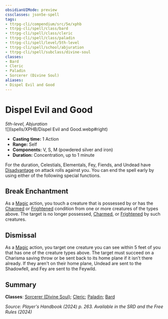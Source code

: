 ```yaml
---
obsidianUIMode: preview
cssclasses: json5e-spell
tags:
- ttrpg-cli/compendium/src/5e/xphb
- ttrpg-cli/spell/class/bard
- ttrpg-cli/spell/class/cleric
- ttrpg-cli/spell/class/paladin
- ttrpg-cli/spell/level/5th-level
- ttrpg-cli/spell/school/abjuration
- ttrpg-cli/spell/subclass/divine-soul
classes:
- Bard
- Cleric
- Paladin
- Sorcerer (Divine Soul)
aliases:
- Dispel Evil and Good
---
```

# Dispel Evil and Good
*5th-level, Abjuration*  
![](spells/XPHB/Dispel Evil and Good.webp#right)

- **Casting time:** 1 Action
- **Range:** Self
- **Components:** V, S, M (powdered silver and iron)
- **Duration:** Concentration, up to 1 minute

For the duration, Celestials, Elementals, Fey, Fiends, and Undead have [Disadvantage](/3-Mechanics/CLI/variant-rules/disadvantage-xphb.md) on attack rolls against you. You can end the spell early by using either of the following special functions.

## Break Enchantment

As a [Magic](/3-Mechanics/CLI/actions.md#Magic) action, you touch a creature that is possessed by or has the [Charmed](/3-Mechanics/CLI/conditions.md#Charmed) or [Frightened](/3-Mechanics/CLI/conditions.md#Frightened) condition from one or more creatures of the types above. The target is no longer possessed, [Charmed](/3-Mechanics/CLI/conditions.md#Charmed), or [Frightened](/3-Mechanics/CLI/conditions.md#Frightened) by such creatures.

## Dismissal

As a [Magic](/3-Mechanics/CLI/actions.md#Magic) action, you target one creature you can see within 5 feet of you that has one of the creature types above. The target must succeed on a Charisma saving throw or be sent back to its home plane if it isn't there already. If they aren't on their home plane, Undead are sent to the Shadowfell, and Fey are sent to the Feywild.

## Summary

**Classes**: [Sorcerer (Divine Soul)](/3-Mechanics/CLI/lists/list-spells-classes-divine-soul-xge.md "subclass=XGE;class=XPHB"); [Cleric](/3-Mechanics/CLI/lists/list-spells-classes-cleric.md); [Paladin](/3-Mechanics/CLI/lists/list-spells-classes-paladin.md); [Bard](/3-Mechanics/CLI/lists/list-spells-classes-bard.md)

*Source: Player's Handbook (2024) p. 263. Available in the <span title='Systems Reference Document (5.2)'>SRD</span> and the Free Rules (2024)*